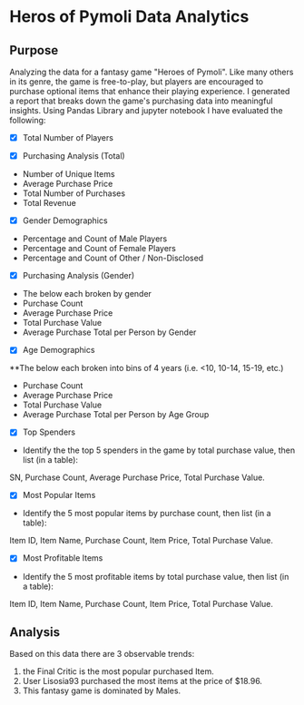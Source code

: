 # Heros of Pymoli Data Analytics

## Purpose
Analyzing the data for a fantasy game "Heroes of Pymoli".
Like many others in its genre, the game is free-to-play, but players are encouraged to purchase optional items that enhance their playing experience. I generated a report that breaks down the game's purchasing data into meaningful insights. Using Pandas Library and jupyter notebook I have evaluated the following:

* [X] Total Number of Players


* [X] Purchasing Analysis (Total)

 *  Number of Unique Items
 * Average Purchase Price
 * Total Number of Purchases
 * Total Revenue


* [X] Gender Demographics

 * Percentage and Count of Male Players
 * Percentage and Count of Female Players
 * Percentage and Count of Other / Non-Disclosed


* [X] Purchasing Analysis (Gender)

 * The below each broken by gender
 * Purchase Count
 * Average Purchase Price
 * Total Purchase Value
 * Average Purchase Total per Person by Gender


* [X] Age Demographics

**The below each broken into bins of 4 years (i.e. <10, 10-14, 15-19, etc.)

* Purchase Count
* Average Purchase Price
* Total Purchase Value
* Average Purchase Total per Person by Age Group




* [X] Top Spenders

* Identify the the top 5 spenders in the game by total purchase value, then list (in a table):

SN,
Purchase Count,
Average Purchase Price,
Total Purchase Value.




* [X] Most Popular Items

* Identify the 5 most popular items by purchase count, then list (in a table):

Item ID,
Item Name,
Purchase Count,
Item Price,
Total Purchase Value.




* [X] Most Profitable Items

* Identify the 5 most profitable items by total purchase value, then list (in a table):

Item ID,
Item Name,
Purchase Count,
Item Price,
Total Purchase Value.

## Analysis 
Based on this data there are 3 observable trends:
1. the Final Critic is the most popular purchased Item.
2. User Lisosia93 purchased the most items at the price of $18.96.
3. This fantasy game is dominated by Males.
